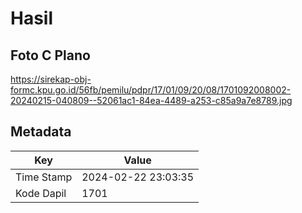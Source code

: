 # Hasil

## Foto C Plano

https://sirekap-obj-formc.kpu.go.id/56fb/pemilu/pdpr/17/01/09/20/08/1701092008002-20240215-040809--52061ac1-84ea-4489-a253-c85a9a7e8789.jpg


## Metadata

| Key        | Value               |
| ---------- | ------------------- |
| Time Stamp | 2024-02-22 23:03:35 |
| Kode Dapil | 1701                |




